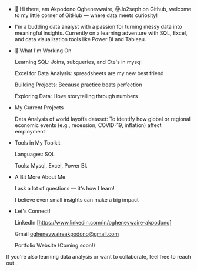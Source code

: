 - 👋 Hi there, am Akpodono Oghenevwaire,  @Jo2seph on Github, welcome to my little corner of GitHub — where data meets curiosity!
-  I'm a budding data analyst with a passion for turning messy data into meaningful insights. Currently on a learning adventure with SQL, Excel, and data visualization tools like Power BI and Tableau.
- 🌱 What I'm Working On

     Learning SQL: Joins, subqueries, and Cte's in mysql

     Excel for Data Analysis: spreadsheets are my new best friend

     Building Projects: Because practice beats perfection

     Exploring Data: I love storytelling through numbers

- My Current Projects

     Data Analysis of world layoffs dataset: To identify how global or regional economic events (e.g., recession, COVID-19, inflation) affect employment

- Tools in My Toolkit

     Languages: SQL

     Tools: Mysql, Excel, Power BI.

- A Bit More About Me

     I ask a lot of questions — it's how I learn!

     I believe even small insights can make a big impact
  
- Let's Connect!

     LinkedIn [https://www.linkedin.com/in/oghenevwaire-akpodono]

     Gmail oghenevwaireakpodono@gmail.com

     Portfolio Website (Coming soon!)


If you're also learning data analysis or want to collaborate, feel free to reach out .

<!---
Jo2seph/Jo2seph is a ✨ special ✨ repository because its `README.md` (this file) appears on your GitHub profile.
You can click the Preview link to take a look at your changes.
--->
